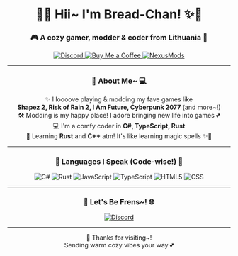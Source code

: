 <h1 align="center">🍞✨ Hii~ I'm Bread-Chan! ✨🍞</h1>
<h3 align="center">🎮 A cozy gamer, modder & coder from Lithuania 💖</h3>

<p align="center">
  <a href="https://discord.com/users/212243828831289344">
    <img src="https://img.shields.io/badge/Discord-232634?style=for-the-badge&logo=discord&logoColor=232634&color=ca9ee6" alt="Discord">
  </a>
  <a href="https://buymeacoffee.com/bread.chan">
    <img src="https://img.shields.io/badge/Buy%20Me%20a%20Coffee-F79D5E?style=for-the-badge&logo=buy-me-a-coffee&logoColor=232634&color=ca9ee6" alt="Buy Me a Coffee">
  </a>
  <a href="https://next.nexusmods.com/profile/BreadCh4n">
    <img src="https://img.shields.io/badge/NexusMods-F79D5E?style=for-the-badge&logo=nexusmods&logoColor=232634&color=ca9ee6" alt="NexusMods">
  </a>
</p>

---

### <h3 align="center">🌸 About Me~ 💻</h3>

<p align="center">
  ✨ I loooove playing & modding my fave games like <br><b>Shapez 2, Risk of Rain 2, I Am Future, Cyberpunk 2077</b> (and more~!)<br>
  🛠 Modding is my happy place! I adore bringing new life into games 💕<br>
  💻 I'm a comfy coder in <b>C#, TypeScript, Rust</b><br>
  🌱 Learning <b>Rust</b> and <b>C++</b> atm! It's like learning magic spells ✨🔧
</p>

---

### <h3 align="center">🎀 Languages I Speak (Code-wise!) 🎀</h3>


<p align="center">
  <img src="https://img.shields.io/badge/C%23-239120?style=for-the-badge&logo=csharp&logoColor=white" alt="C#">
  <img src="https://img.shields.io/badge/Rust-000000?style=for-the-badge&logo=rust&logoColor=white" alt="Rust">
  <img src="https://img.shields.io/badge/JavaScript-F7DF1E?style=for-the-badge&logo=javascript&logoColor=black" alt="JavaScript">
  <img src="https://img.shields.io/badge/TypeScript-007ACC?style=for-the-badge&logo=typescript&logoColor=white" alt="TypeScript">
  <img src="https://img.shields.io/badge/HTML5-E34F26?style=for-the-badge&logo=html5&logoColor=white" alt="HTML5">
  <img src="https://img.shields.io/badge/CSS-1572B6?style=for-the-badge&logo=css3&logoColor=white" alt="CSS">
</p>


---

### <h3 align="center">💌 Let's Be Frens~! 🌐</h3>

<p align="center">
  <a href="https://discord.com/users/212243828831289344">
    <img src="https://img.shields.io/badge/Discord-232634?style=for-the-badge&logo=discord&logoColor=232634&color=ca9ee6" alt="Discord">
  </a>
</p>

---

<p align="center">
  🐾 Thanks for visiting~! <br> Sending warm cozy vibes your way 💕
</p>
